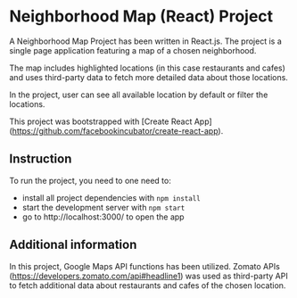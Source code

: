 # Neighborhood Map (React) Project

A Neighborhood Map Project has been written in React.js. The project is a single page application featuring a map of a chosen neighborhood.

The map includes highlighted locations (in this case restaurants and cafes) and uses third-party data to fetch more detailed data about those locations.

In the project, user can see all available location by default or filter the locations.

This project was bootstrapped with [Create React App] (https://github.com/facebookincubator/create-react-app).

## Instruction

To run the project, you need to one need to:

* install all project dependencies with `npm install`
* start the development server with `npm start`
* go to http://localhost:3000/ to open the app

## Additional information

In this project, Google Maps API functions has been utilized.
Zomato APIs (https://developers.zomato.com/api#headline1) was used as third-party API to fetch additional data about restaurants and cafes of the chosen location.
